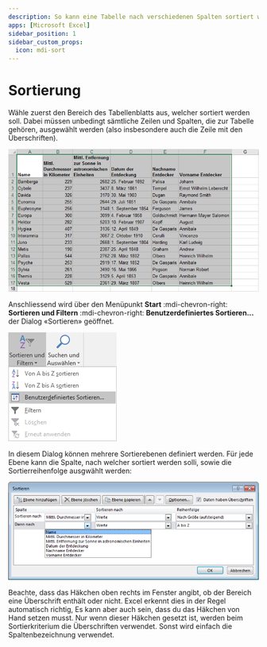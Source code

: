 ```yaml
---
description: So kann eine Tabelle nach verschiedenen Spalten sortiert werden.
apps: [Microsoft Excel]
sidebar_position: 1
sidebar_custom_props:
  icon: mdi-sort
---
```


# Sortierung



Wähle zuerst den Bereich des Tabellenblatts aus, welcher sortiert werden soll. Dabei müssen unbedingt sämtliche Zeilen und Spalten, die zur Tabelle gehören, ausgewählt werden (also insbesondere auch die Zeile mit den Überschriften).

![](./images/select-table.ms.png)

Anschliessend wird über den Menüpunkt __Start__ :mdi-chevron-right: __Sortieren und Filtern__ :mdi-chevron-right: __Benutzerdefiniertes Sortieren...__ der Dialog «Sortieren» geöffnet.

![](./images/sort-menu.ms.png)

In diesem Dialog können mehrere Sortierebenen definiert werden. Für jede Ebene kann die Spalte, nach welcher sortiert werden solli, sowie die Sortierreihenfolge ausgwählt werden:

![](./images/sort-dialog.ms.png)

Beachte, dass das Häkchen oben rechts im Fenster angibt, ob der Bereich eine Überschrift enthält oder nicht. Excel erkennt dies in der Regel automatisch richtig, Es kann aber auch sein, dass du das Häkchen von Hand setzen musst. Nur wenn dieser Häkchen gesetzt ist, werden beim Sortierkriterium die Überschriften verwendet. Sonst wird einfach die Spaltenbezeichnung verwendet.
